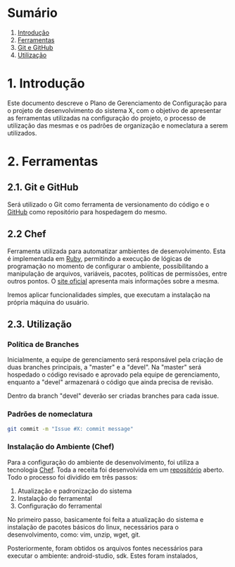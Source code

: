 # Sumário
1.  [Introdução](#2-ferramentas)
2.  [Ferramentas](#2-ferramentas)
 1. [Git e GitHub](#21-git-e-github)
 2. [Utilização](#22-utiliza%C3%A7%C3%A3o)

# 1. Introdução

Este documento descreve o Plano de Gerenciamento de Configuração para o projeto de desenvolvimento do sistema X, 
com o objetivo de apresentar as ferramentas utilizadas na configuração do projeto, o processo de utilização das 
mesmas e os padrões de organização e nomeclatura a serem utilizados.

# 2. Ferramentas

## 2.1. Git e GitHub

Será utilizado o Git como ferramenta de versionamento do código e o [GitHub](http://github.com/) como repositório para hospedagem do mesmo.

## 2.2 Chef

Ferramenta utilizada para automatizar ambientes de desenvolvimento. Esta é implementada em [Ruby](https://www.ruby-lang.org/pt/), permitindo a execução de lógicas de programação no momento de configurar o ambiente, possibilitando a manipulação de arquivos, variáveis, pacotes, políticas de permissões, entre outros pontos. O [site oficial](https://www.chef.io/chef/)  apresenta mais informações sobre a mesma. 

Iremos aplicar funcionalidades simples, que executam a instalação na própria máquina do usuário.

## 2.3. Utilização

### Política de Branches

Inicialmente, a equipe de gerenciamento será responsável pela criação de duas branches principais, a "master" e a "devel". Na "master" será hospedado o código revisado e aprovado pela equipe de gerenciamento, enquanto a "devel" armazenará o código que ainda precisa de revisão.

Dentro da branch "devel" deverão ser criadas branches para cada issue.

### Padrões de nomeclatura

```sh
git commit -m "Issue #X: commit message"
```

### Instalação do Ambiente (Chef)
Para a configuração do ambiente de desenvolvimento, foi utiliza a tecnologia [Chef](#22-chef). Toda a receita foi desenvolvida em um [repositório](https://github.com/TiagoAssuncao/chef-android) aberto. Todo o processo foi dividido em três passos: 

1. Atualização e padronização do sistema
2. Instalação do ferramental
3. Configuração do ferramental

No primeiro passo, basicamente foi feita a atualização do sistema e instalação de pacotes básicos do linux, necessários para o desenvolvimento, como: vim, unzip, wget, git.

Posteriormente, foram obtidos os arquivos fontes necessários para executar o ambiente: android-studio, sdk. Estes foram instalados, 
